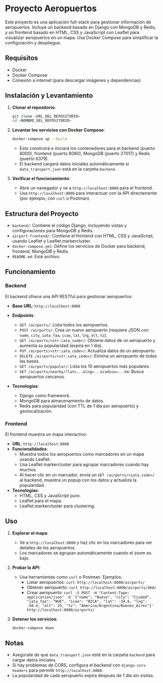 # Proyecto Aeropuertos

Este proyecto es una aplicación full-stack para gestionar información de aeropuertos. Incluye un backend basado en Django con MongoDB y Redis, y un frontend basado en HTML, CSS y JavaScript con Leaflet para visualizar aeropuertos en un mapa. Usa Docker Compose para simplificar la configuración y despliegue.

## Requisitos

- Docker
- Docker Compose
- Conexión a internet (para descargar imágenes y dependencias)

## Instalación y Levantamiento

1. **Clonar el repositorio**:

   ```bash
   git clone <URL_DEL_REPOSITORIO>
   cd <NOMBRE_DEL_REPOSITORIO>
   ```

2. **Levantar los servicios con Docker Compose**:

   ```bash
   docker-compose up --build
   ```

   - Esto construirá e iniciará los contenedores para el backend (puerto 8000), frontend (puerto 8080), MongoDB (puerto 27017) y Redis (puerto 6379).
   - El backend cargará datos iniciales automáticamente si `data_transport.json` está en la carpeta `backend`.

3. **Verificar el funcionamiento**:

   - Abre un navegador y ve a `http://localhost:8080` para el frontend.
   - Usa `http://localhost:8000` para interactuar con la API directamente (por ejemplo, con `curl` o Postman).

## Estructura del Proyecto

- `backend/`: Contiene el código Django, incluyendo vistas y configuraciones para MongoDB y Redis.
- `airport-frontend/`: Contiene el frontend con HTML, CSS y JavaScript, usando Leaflet y Leaflet.markercluster.
- `docker-compose.yml`: Define los servicios de Docker para backend, frontend, MongoDB y Redis.
- `README.md`: Este archivo.

## Funcionamiento

### Backend

El backend ofrece una API RESTful para gestionar aeropuertos:

- **Base URL**: `http://localhost:8000`

- **Endpoints**:

  - `GET /airports/`: Lista todos los aeropuertos.
  - `POST /airports/`: Crea un nuevo aeropuerto (requiere JSON con `name`, `city`, `iata_faa`, `icao`, `lat`, `lng`, `alt`, `tz`).
  - `GET /airports/<str:iata_code>/`: Obtiene datos de un aeropuerto y aumenta su popularidad (expira en 1 día).
  - `PUT /airports/<str:iata_code>/`: Actualiza datos de un aeropuerto.
  - `DELETE /airports/<str:iata_code>/`: Elimina un aeropuerto de todas las bases.
  - `GET /airports/popular/`: Lista los 10 aeropuertos más populares.
  - `GET /airports/nearby/?lat=...&lng=...&radius=...km`: Busca aeropuertos cercanos.

- **Tecnologías**:

  - Django como framework.
  - MongoDB para almacenamiento de datos.
  - Redis para popularidad (con TTL de 1 día por aeropuerto) y geolocalización.

### Frontend

El frontend muestra un mapa interactivo:

- **URL**: `http://localhost:8080`
- **Funcionalidades**:
  - Muestra todos los aeropuertos como marcadores en un mapa usando Leaflet.
  - Usa Leaflet.markercluster para agrupar marcadores cuando hay muchos.
  - Al hacer clic en un marcador, envía un `GET /airports/<iata_code>/` al backend, muestra un popup con los datos y actualiza la popularidad.
- **Tecnologías**:
  - HTML, CSS y JavaScript puro.
  - Leaflet para el mapa.
  - Leaflet.markercluster para clustering.

## Uso

1. **Explorar el mapa**:

   - Ve a `http://localhost:8080` y haz clic en los marcadores para ver detalles de los aeropuertos.
   - Los marcadores se agrupan automáticamente cuando el zoom es bajo.

2. **Probar la API**:

   - Usa herramientas como `curl` o Postman. Ejemplos:
     - Listar aeropuertos: `curl http://localhost:8000/airports/`
     - Obtener aeropuerto: `curl http://localhost:8000/airports/GKA/`
     - Crear aeropuerto: `curl -X POST -H "Content-Type: application/json" -d '{"name": "Nuevo", "city": "Ciudad", "iata_faa": "NUE", "icao": "NICA", "lat": -34.6, "lng": -58.4, "alt": 25, "tz": "America/Argentina/Buenos_Aires"}' http://localhost:8000/airports/`

3. **Detener los servicios**:

   ```bash
   docker-compose down
   ```

## Notas

- Asegúrate de que `data_transport.json` esté en la carpeta `backend` para cargar datos iniciales.
- Si hay problemas de CORS, configura el backend con `django-cors-headers` para permitir `http://localhost:8080`.
- La popularidad de cada aeropuerto expira después de 1 día sin visitas.

## 